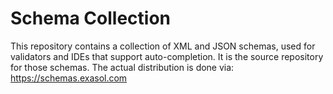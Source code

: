 # Schema Collection

This repository contains a collection of XML and JSON schemas, used for validators and IDEs that support auto-completion.
It is the source repository for those schemas. The actual distribution is done via: https://schemas.exasol.com
